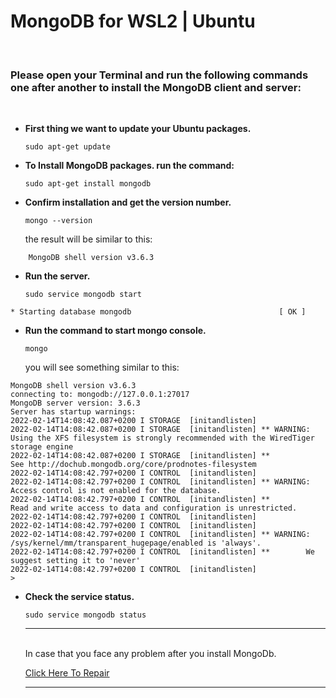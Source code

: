 # MongoDB for WSL2 | Ubuntu
<br>

### Please open your Terminal and run the following commands one after another to install the MongoDB client and server:

<br>

- **First thing we want to update your Ubuntu packages.**

	``sudo apt-get update``

- **To Install MongoDB packages. run the command:**

	``sudo apt-get install mongodb``

- **Confirm installation and get the version number.**

	``mongo --version``

	the result will be similar to this:
```
	MongoDB shell version v3.6.3
```

- **Run the server.**

	``sudo service mongodb start``

```	
* Starting database mongodb                                 [ OK ]
```

- **Run the command to start mongo console.**

	``mongo``

	you will see something similar to this:

`````
MongoDB shell version v3.6.3
connecting to: mongodb://127.0.0.1:27017
MongoDB server version: 3.6.3
Server has startup warnings:
2022-02-14T14:08:42.087+0200 I STORAGE  [initandlisten]
2022-02-14T14:08:42.087+0200 I STORAGE  [initandlisten] ** WARNING: Using the XFS filesystem is strongly recommended with the WiredTiger storage engine
2022-02-14T14:08:42.087+0200 I STORAGE  [initandlisten] **          See http://dochub.mongodb.org/core/prodnotes-filesystem
2022-02-14T14:08:42.797+0200 I CONTROL  [initandlisten]
2022-02-14T14:08:42.797+0200 I CONTROL  [initandlisten] ** WARNING: Access control is not enabled for the database.
2022-02-14T14:08:42.797+0200 I CONTROL  [initandlisten] **          Read and write access to data and configuration is unrestricted.
2022-02-14T14:08:42.797+0200 I CONTROL  [initandlisten]
2022-02-14T14:08:42.797+0200 I CONTROL  [initandlisten]
2022-02-14T14:08:42.797+0200 I CONTROL  [initandlisten] ** WARNING: /sys/kernel/mm/transparent_hugepage/enabled is 'always'.
2022-02-14T14:08:42.797+0200 I CONTROL  [initandlisten] **        We suggest setting it to 'never'
2022-02-14T14:08:42.797+0200 I CONTROL  [initandlisten]
>
`````

-  **Check the service status.**

  	``sudo service mongodb status``

	
	<hr>
	<br>
	In case that you face any problem after you install MongoDb.

	 [Click Here To Repair](repair-mongodb.md)

	 <hr>